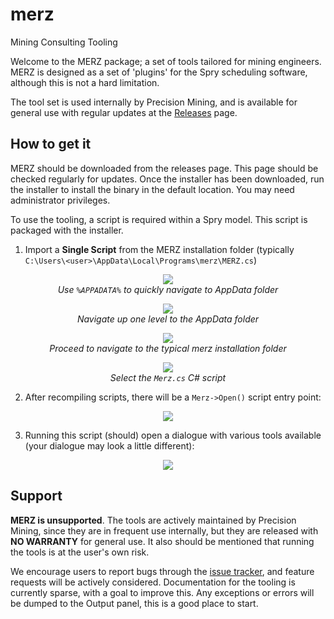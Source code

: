 # merz
Mining Consulting Tooling

Welcome to the MERZ package; a set of tools tailored for mining engineers.
MERZ is designed as a set of 'plugins' for the Spry scheduling software, although
this is not a hard limitation.

The tool set is used internally by Precision Mining, and is available for general use with
regular updates at the [Releases](https://github.com/precision-mining-consulting/merz/releases) page.

## How to get it

MERZ should be downloaded from the releases page. This page should be checked regularly for updates.
Once the installer has been downloaded, run the installer to install the binary in the default location.
You may need administrator privileges.

To use the tooling, a script is required within a Spry model. This script is packaged with the installer.

1. Import a **Single Script** from the MERZ installation folder (typically `C:\Users\<user>\AppData\Local\Programs\merz\MERZ.cs`)

<p align="center">
<img src="https://user-images.githubusercontent.com/13831379/207735098-093acb8a-6488-409a-8edb-39f7315d63c9.png"/>
<br>
<em>Use <code>%APPADATA%</code> to quickly navigate to AppData folder</em>
</p>

<p align="center">
<img src="https://user-images.githubusercontent.com/13831379/207735202-e01211aa-0d54-4ac7-a8a8-bd194d7bc376.png"/>
<br>
<em>Navigate up one level to the AppData folder</em>
</p>

<p align="center">
<img src="https://user-images.githubusercontent.com/13831379/207735291-a80a7964-1f93-48a5-ac0f-8fe5c029e9e6.png"/>
<br>
<em>Proceed to navigate to the typical merz installation folder</em>
</p>

<p align="center">
<img src="https://user-images.githubusercontent.com/13831379/207735379-d8900a6e-0630-45bd-9ebb-e8439d67ef4d.png"/>
<br>
<em>Select the <code>Merz.cs</code> C# script</em>
</p>

2. After recompiling scripts, there will be a `Merz->Open()` script entry point:

<p align="center">
<img src="https://user-images.githubusercontent.com/13831379/202963892-2d00858d-43ed-493e-9557-f99932b26027.png"/>
</p>

3. Running this script (should) open a dialogue with various tools available (your dialogue may look a little different):

<p align="center">
<img src="https://user-images.githubusercontent.com/13831379/202963994-8e270a77-88de-441b-9fdb-8e18f2ab7148.png"/>
</p>


## Support

**MERZ is unsupported**. The tools are actively maintained by Precision Mining, since they are in frequent use internally,
but they are released with **NO WARRANTY** for general use.
It also should be mentioned that running the tools is at the user's own risk.

We encourage users to report bugs through the [issue tracker](https://github.com/precision-mining-consulting/merz/issues),
and feature requests will be actively considered.
Documentation for the tooling is currently sparse, with a goal to improve this.
Any exceptions or errors will be dumped to the Output panel, this is a good place to start.
